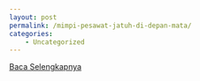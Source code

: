 ```yaml
---
layout: post
permalink: /mimpi-pesawat-jatuh-di-depan-mata/
categories:
    - Uncategorized
---
```


[Baca Selengkapnya](/06)